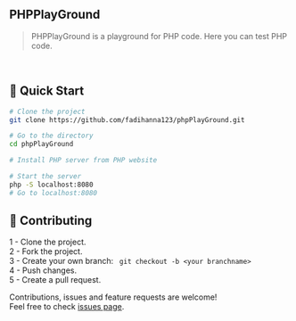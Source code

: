 ## PHPPlayGround

> PHPPlayGround is a playground for PHP code. Here you can test PHP code. <br />

<br />

## 🚀 Quick Start

```sh
# Clone the project
git clone https://github.com/fadihanna123/phpPlayGround.git
```

```sh
# Go to the directory
cd phpPlayGround
```

```sh
# Install PHP server from PHP website
```

```sh
# Start the server
php -S localhost:8080
# Go to localhost:8080
```

## 🤝 Contributing

1 - Clone the project. <br />
2 - Fork the project. <br />
3 - Create your own branch: `
git checkout -b <your branchname>` <br />
4 - Push changes. <br />
5 - Create a pull request. <br />

Contributions, issues and feature requests are welcome!<br />Feel free to check [issues page](https://github.com/fadihanna123/phpplayground/issues).
